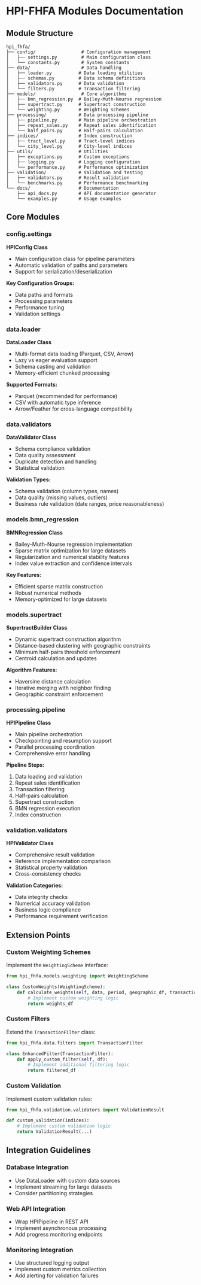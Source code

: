 # HPI-FHFA Modules Documentation

## Module Structure

```
hpi_fhfa/
├── config/                 # Configuration management
│   ├── settings.py         # Main configuration class
│   └── constants.py        # System constants
├── data/                   # Data handling
│   ├── loader.py          # Data loading utilities
│   ├── schemas.py         # Data schema definitions
│   ├── validators.py      # Data validation
│   └── filters.py         # Transaction filtering
├── models/                 # Core algorithms
│   ├── bmn_regression.py  # Bailey-Muth-Nourse regression
│   ├── supertract.py      # Supertract construction
│   └── weighting.py       # Weighting schemes
├── processing/            # Data processing pipeline
│   ├── pipeline.py        # Main pipeline orchestration
│   ├── repeat_sales.py    # Repeat sales identification
│   └── half_pairs.py      # Half-pairs calculation
├── indices/               # Index construction
│   ├── tract_level.py     # Tract-level indices
│   └── city_level.py      # City-level indices
├── utils/                 # Utilities
│   ├── exceptions.py      # Custom exceptions
│   ├── logging.py         # Logging configuration
│   └── performance.py     # Performance optimization
├── validation/            # Validation and testing
│   ├── validators.py      # Result validation
│   └── benchmarks.py      # Performance benchmarking
└── docs/                  # Documentation
    ├── api_docs.py        # API documentation generator
    └── examples.py        # Usage examples
```

## Core Modules

### config.settings

**HPIConfig Class**
- Main configuration class for pipeline parameters
- Automatic validation of paths and parameters
- Support for serialization/deserialization

**Key Configuration Groups:**
- Data paths and formats
- Processing parameters
- Performance tuning
- Validation settings

### data.loader

**DataLoader Class**
- Multi-format data loading (Parquet, CSV, Arrow)
- Lazy vs eager evaluation support
- Schema casting and validation
- Memory-efficient chunked processing

**Supported Formats:**
- Parquet (recommended for performance)
- CSV with automatic type inference
- Arrow/Feather for cross-language compatibility

### data.validators

**DataValidator Class**  
- Schema compliance validation
- Data quality assessment
- Duplicate detection and handling
- Statistical validation

**Validation Types:**
- Schema validation (column types, names)
- Data quality (missing values, outliers)
- Business rule validation (date ranges, price reasonableness)

### models.bmn_regression

**BMNRegression Class**
- Bailey-Muth-Nourse regression implementation
- Sparse matrix optimization for large datasets
- Regularization and numerical stability features
- Index value extraction and confidence intervals

**Key Features:**
- Efficient sparse matrix construction
- Robust numerical methods
- Memory-optimized for large datasets

### models.supertract

**SupertractBuilder Class**
- Dynamic supertract construction algorithm
- Distance-based clustering with geographic constraints
- Minimum half-pairs threshold enforcement
- Centroid calculation and updates

**Algorithm Features:**
- Haversine distance calculation
- Iterative merging with neighbor finding
- Geographic constraint enforcement

### processing.pipeline

**HPIPipeline Class**
- Main pipeline orchestration
- Checkpointing and resumption support
- Parallel processing coordination
- Comprehensive error handling

**Pipeline Steps:**
1. Data loading and validation
2. Repeat sales identification
3. Transaction filtering
4. Half-pairs calculation
5. Supertract construction
6. BMN regression execution
7. Index construction

### validation.validators

**HPIValidator Class**
- Comprehensive result validation
- Reference implementation comparison
- Statistical property validation
- Cross-consistency checks

**Validation Categories:**
- Data integrity checks
- Numerical accuracy validation
- Business logic compliance
- Performance requirement verification

## Extension Points

### Custom Weighting Schemes

Implement the `WeightingScheme` interface:
```python
from hpi_fhfa.models.weighting import WeightingScheme

class CustomWeights(WeightingScheme):
    def calculate_weights(self, data, period, geographic_df, transaction_df):
        # Implement custom weighting logic
        return weights_df
```

### Custom Filters

Extend the `TransactionFilter` class:
```python
from hpi_fhfa.data.filters import TransactionFilter

class EnhancedFilter(TransactionFilter):
    def apply_custom_filter(self, df):
        # Implement additional filtering logic
        return filtered_df
```

### Custom Validation

Implement custom validation rules:
```python
from hpi_fhfa.validation.validators import ValidationResult

def custom_validation(indices):
    # Implement custom validation logic
    return ValidationResult(...)
```

## Integration Guidelines

### Database Integration
- Use DataLoader with custom data sources
- Implement streaming for large datasets
- Consider partitioning strategies

### Web API Integration
- Wrap HPIPipeline in REST API
- Implement asynchronous processing
- Add progress monitoring endpoints

### Monitoring Integration
- Use structured logging output
- Implement custom metrics collection
- Add alerting for validation failures
